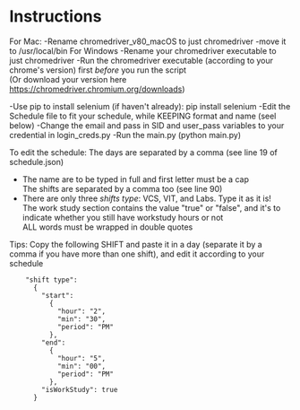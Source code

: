 # Instructions
For Mac:
    -Rename chromedriver_v80_macOS to just chromedriver
    -move it to /usr/local/bin
For Windows
    -Rename your chromedriver executable to just chromedriver
    -Run the chromedriver executable (according to your chrome's version) first *before* you run the script  
(Or download your version here https://chromedriver.chromium.org/downloads)

-Use pip to install selenium (if haven't already): pip install selenium
-Edit the Schedule file to fit your schedule, while KEEPING format and name (seel below)
-Change the email and pass in SID and user_pass variables to your credential in login_creds.py
-Run the main.py (python main.py)

To edit the schedule:
The days are separated by a comma (see line 19 of schedule.json)  
- The name are to be typed in full and first letter must be a cap  
The shifts are separated by a comma too (see line 90)  
- There are only three *shifts type*: VCS, VIT, and Labs. Type it as it is!  
The work study section contains the value "true" or "false", and it's to indicate whether you still have workstudy hours or not  
ALL words must be wrapped in double quotes

Tips: Copy the following SHIFT and paste it in a day (separate it by a comma if you have more than one shift), and edit it according to your schedule  

```
    "shift type":
      {
        "start":
          {
            "hour": "2",
            "min": "30",
            "period": "PM"
          },
        "end":
          {
            "hour": "5",
            "min": "00",
            "period": "PM"
          },
        "isWorkStudy": true
      }
```